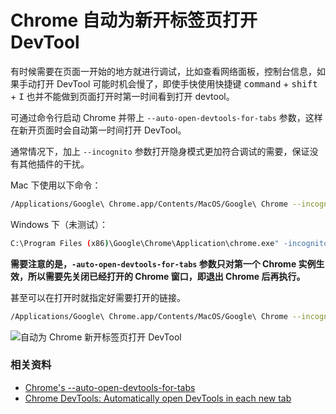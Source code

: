 Chrome 自动为新开标签页打开 DevTool
===

有时候需要在页面一开始的地方就进行调试，比如查看网络面板，控制台信息，如果手动打开 DevTool 可能时机会慢了，即使手快使用快捷键 <kbd>command</kbd> + <kbd>shift</kbd> + <kbd>I</kbd> 也并不能做到页面打开时第一时间看到打开 devtool。

可通过命令行启动 Chrome 并带上 `--auto-open-devtools-for-tabs` 参数，这样在新开页面时会自动第一时间打开 DevTool。

通常情况下，加上 `--incognito` 参数打开隐身模式更加符合调试的需要，保证没有其他插件的干扰。

Mac 下使用以下命令：

```sh
/Applications/Google\ Chrome.app/Contents/MacOS/Google\ Chrome --incognito --auto-open-devtools-for-tabs
```

Windows 下（未测试）：

```sh
C:\Program Files (x86)\Google\Chrome\Application\chrome.exe" -incognito -auto-open-devtools-for-tabs
```

**需要注意的是，`-auto-open-devtools-for-tabs` 参数只对第一个 Chrome 实例生效，所以需要先关闭已经打开的 Chrome 窗口，即退出  Chrome 后再执行。**

甚至可以在打开时就指定好需要打开的链接。

```sh
/Applications/Google\ Chrome.app/Contents/MacOS/Google\ Chrome --incognito --auto-open-devtools-for-tabs https://www.baidu.com
```


![自动为 Chrome 新开标签页打开 DevTool](./https://raw.githubusercontent.com/wayou/wayou.github.io/master/posts/auto-open-chrome-dev-tool-for-new-tab/assets/auto-open-chrome-dev-tool-for-new-tab.gif)


### 相关资料

- [Chrome's --auto-open-devtools-for-tabs](https://stackoverflow.com/a/50481022/1553656)
- [Chrome DevTools: Automatically open DevTools in each new tab](https://umaar.com/dev-tips/111-auto-open-devtools/)
